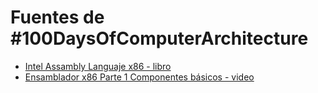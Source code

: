 # Fuentes de #100DaysOfComputerArchitecture
* [Intel Assambly Languaje x86 - libro](https://github.com/AdolfoMX/La-Biblioteca/blob/main/libros/Intel%20Assembly%20Language%20x86.pdf)
* [Ensamblador x86 Parte 1 Componentes básicos - video](https://youtu.be/VEfiY47qjM8)
